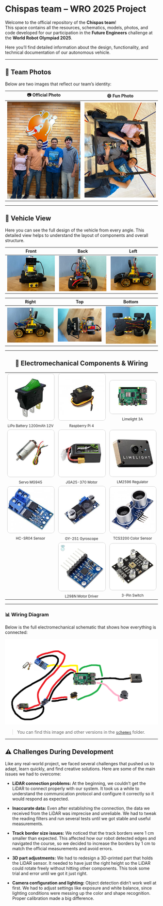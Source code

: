 # Chispas team – WRO 2025 Project

Welcome to the official repository of the **Chispas team**!  
This space contains all the resources, schematics, models, photos, and code developed for our participation in the **Future Engineers** challenge at the **World Robot Olympiad 2025**.

Here you’ll find detailed information about the design, functionality, and technical documentation of our autonomous vehicle.

---

## 📸 Team Photos

Below are two images that reflect our team’s identity:

| 📷 Official Photo | 😄 Fun Photo |
|------------------|--------------|
| ![Official team photo](t-photos/foto_oficial.jpeg) | ![Fun team photo](t-photos/foto_divertida.jpeg) |

---

## 🚗 Vehicle View

Here you can see the full design of the vehicle from every angle. This detailed view helps to understand the layout of components and overall structure.

| Front | Back | Left |
|--------|---------|-----------|
| ![](v-photos/enfrente.jpeg) | ![](v-photos/trasera.jpeg) | ![](v-photos/izquierda.jpeg) |

| Right | Top | Bottom |
|--------|----------|----------|
| ![](v-photos/derecha.jpeg) | ![](v-photos/arriba.jpeg) | ![](v-photos/abajo.jpeg) |


---
<h2 align="center">🧠 Electromechanical Components & Wiring</h2>

<table align="center">
  <!-- Fila 1 -->
  <tr>
    <td align="center">
      <img src="schemes/component1.jpeg" width="180" style="border:1px solid #ccc; border-radius:10px;"><br>
      <sub>LiPo Battery 1200mAh 12V</sub>
    </td>
    <td align="center">
      <img src="schemes/component2.jpeg" width="180" style="border:1px solid #ccc; border-radius:10px;"><br>
      <sub>Raspberry Pi 4</sub>
    </td>
    <td align="center">
      <img src="schemes/component3.jpeg" width="180" style="border:1px solid #ccc; border-radius:10px;"><br>
      <sub>Limelight 3A</sub>
    </td>
  </tr>

  <!-- Fila 2 -->
  <tr>
    <td align="center">
      <img src="schemes/component4.jpeg" width="180" style="border:1px solid #ccc; border-radius:10px;"><br>
      <sub>Servo MG945</sub>
    </td>
    <td align="center">
      <img src="schemes/component5.jpeg" width="180" style="border:1px solid #ccc; border-radius:10px;"><br>
      <sub>JGA25-370 Motor</sub>
    </td>
    <td align="center">
      <img src="schemes/component6.jpeg" width="180" style="border:1px solid #ccc; border-radius:10px;"><br>
      <sub>LM2596 Regulator</sub>
    </td>
  </tr>

  <!-- Fila 3 -->
  <tr>
    <td align="center">
      <img src="schemes/component7.jpeg" width="180" style="border:1px solid #ccc; border-radius:10px;"><br>
      <sub>HC-SR04 Sensor</sub>
    </td>
    <td align="center">
      <img src="schemes/component8.jpeg" width="180" style="border:1px solid #ccc; border-radius:10px;"><br>
      <sub>GY-251 Gyroscope</sub>
    </td>
    <td align="center">
      <img src="schemes/component10.jpg" width="180" style="border:1px solid #ccc; border-radius:10px;"><br>
      <sub>TCS3200 Color Sensor</sub>
    </td>
  </tr>

  <!-- Última fila con 2 imágenes centradas -->
  <tr>
    <td></td> <!-- celda vacía para centrar -->
    <td align="center">
      <img src="schemes/component11.webp" width="180" style="border:1px solid #ccc; border-radius:10px;"><br>
      <sub>L298N Motor Driver</sub>
    </td>
    <td align="center">
      <img src="schemes/component12.webp" width="180" style="border:1px solid #ccc; border-radius:10px;"><br>
      <sub>3-Pin Switch</sub>
    </td>
  </tr>
</table>


---

### 📊 Wiring Diagram

Below is the full electromechanical schematic that shows how everything is connected:

![Wiring Diagram](schemes/electromechanical_diagram.png)

> You can find this image and other versions in the [`schemes`](schemes/) folder.

---

## ⚠️ Challenges During Development

Like any real-world project, we faced several challenges that pushed us to adapt, learn quickly, and find creative solutions. Here are some of the main issues we had to overcome:

- **LiDAR connection problems:** At the beginning, we couldn’t get the LiDAR to connect properly with our system. It took us a while to understand the communication protocol and configure it correctly so it would respond as expected.

- **Inaccurate data:** Even after establishing the connection, the data we received from the LiDAR was imprecise and unreliable. We had to tweak the reading filters and run several tests until we got stable and useful measurements.

- **Track border size issues:** We noticed that the track borders were 1 cm smaller than expected. This affected how our robot detected edges and navigated the course, so we decided to increase the borders by 1 cm to match the official measurements and avoid errors.

- **3D part adjustments:** We had to redesign a 3D-printed part that holds the LiDAR sensor. It needed to have just the right height so the LiDAR could rotate freely without hitting other components. This took some trial and error until we got it just right.

- **Camera configuration and lighting:** Object detection didn’t work well at first. We had to adjust settings like exposure and white balance, since lighting conditions were messing up the color and shape recognition. Proper calibration made a big difference.


